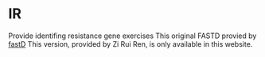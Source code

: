 # IR
Provide identifing resistance gene  exercises
This original FASTD provied by [fastD](http://www.insect-genome.com/fastd/index.html)
This version, provided by  Zi Rui Ren, is only available in this website.
